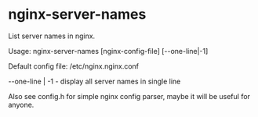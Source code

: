 nginx-server-names
==================

List server names in nginx.

Usage: nginx-server-names [nginx-config-file] [--one-line|-1]

Default config file: /etc/nginx.nginx.conf

--one-line | -1   - display all server names in single line



Also see config.h for simple nginx config parser, maybe it will be useful for anyone.
